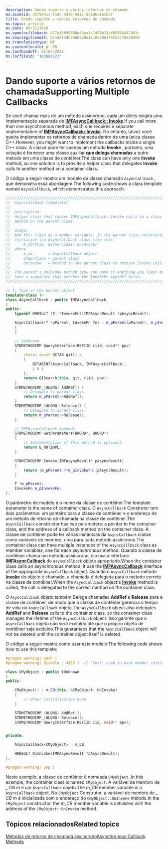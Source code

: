 ```yaml
---
description: Dando suporte a vários retornos de chamada
ms.assetid: d57544cc-f16c-4415-9411-d06d6c16cb2f
title: Dando suporte a vários retornos de chamada
ms.topic: article
ms.date: 05/31/2018
ms.openlocfilehash: b77a15899488e44ea3c1499b11af65894d47483c
ms.sourcegitcommit: 831e8f3db78ab820e1710cede244553c70e50500
ms.translationtype: MT
ms.contentlocale: pt-BR
ms.lasthandoff: 01/07/2021
ms.locfileid: "103661822"
---
```

# <a name="supporting-multiple-callbacks"></a><span data-ttu-id="73d5b-103">Dando suporte a vários retornos de chamada</span><span class="sxs-lookup"><span data-stu-id="73d5b-103">Supporting Multiple Callbacks</span></span>

<span data-ttu-id="73d5b-104">Se você chamar mais de um método assíncrono, cada um deles exigirá uma implementação separada de [**IMFAsyncCallback:: Invoke**](/windows/desktop/api/mfobjects/nf-mfobjects-imfasynccallback-invoke).</span><span class="sxs-lookup"><span data-stu-id="73d5b-104">If you call more than one asynchronous method, each one requires a separate implementation of [**IMFAsyncCallback::Invoke**](/windows/desktop/api/mfobjects/nf-mfobjects-imfasynccallback-invoke).</span></span> <span data-ttu-id="73d5b-105">No entanto, talvez você queira implementar os retornos de chamada dentro de uma única classe C++.</span><span class="sxs-lookup"><span data-stu-id="73d5b-105">However, you might want to implement the callbacks inside a single C++ class.</span></span> <span data-ttu-id="73d5b-106">A classe pode ter apenas um método **Invoke** , portanto, uma solução é fornecer uma classe auxiliar **que delega chamadas** a outro método em uma classe de contêiner.</span><span class="sxs-lookup"><span data-stu-id="73d5b-106">The class can have only one **Invoke** method, so one solution is to provide a helper class that delegates **Invoke** calls to another method on a container class.</span></span>

<span data-ttu-id="73d5b-107">O código a seguir mostra um modelo de classe chamado `AsyncCallback` , que demonstra essa abordagem.</span><span class="sxs-lookup"><span data-stu-id="73d5b-107">The following code shows a class template named `AsyncCallback`, which demonstrates this approach.</span></span>


```C++
//////////////////////////////////////////////////////////////////////////
//  AsyncCallback [template]
//
//  Description:
//  Helper class that routes IMFAsyncCallback::Invoke calls to a class
//  method on the parent class.
//
//  Usage:
//  Add this class as a member variable. In the parent class constructor,
//  initialize the AsyncCallback class like this:
//      m_cb(this, &CYourClass::OnInvoke)
//  where
//      m_cb       = AsyncCallback object
//      CYourClass = parent class
//      OnInvoke   = Method in the parent class to receive Invoke calls.
//
//  The parent's OnInvoke method (you can name it anything you like) must
//  have a signature that matches the InvokeFn typedef below.
//////////////////////////////////////////////////////////////////////////

// T: Type of the parent object
template<class T>
class AsyncCallback : public IMFAsyncCallback
{
public:
    typedef HRESULT (T::*InvokeFn)(IMFAsyncResult *pAsyncResult);

    AsyncCallback(T *pParent, InvokeFn fn) : m_pParent(pParent), m_pInvokeFn(fn)
    {
    }

    // IUnknown
    STDMETHODIMP QueryInterface(REFIID riid, void** ppv)
    {
        static const QITAB qit[] =
        {
            QITABENT(AsyncCallback, IMFAsyncCallback),
            { 0 }
        };
        return QISearch(this, qit, riid, ppv);
    }
    STDMETHODIMP_(ULONG) AddRef() {
        // Delegate to parent class.
        return m_pParent->AddRef();
    }
    STDMETHODIMP_(ULONG) Release() {
        // Delegate to parent class.
        return m_pParent->Release();
    }

    // IMFAsyncCallback methods
    STDMETHODIMP GetParameters(DWORD*, DWORD*)
    {
        // Implementation of this method is optional.
        return E_NOTIMPL;
    }

    STDMETHODIMP Invoke(IMFAsyncResult* pAsyncResult)
    {
        return (m_pParent->*m_pInvokeFn)(pAsyncResult);
    }

    T *m_pParent;
    InvokeFn m_pInvokeFn;
};
```



<span data-ttu-id="73d5b-108">O parâmetro de modelo é o nome da classe de contêiner.</span><span class="sxs-lookup"><span data-stu-id="73d5b-108">The template parameter is the name of container class.</span></span> <span data-ttu-id="73d5b-109">O `AsyncCallback` Construtor tem dois parâmetros: um ponteiro para a classe de contêiner e o endereço de um método de retorno de chamada na classe de contêiner.</span><span class="sxs-lookup"><span data-stu-id="73d5b-109">The `AsyncCallback` constructor has two parameters: a pointer to the container class, and the address of a callback method on the container class.</span></span> <span data-ttu-id="73d5b-110">A classe de contêiner pode ter várias instâncias da `AsyncCallback` classe como variáveis de membro, uma para cada método assíncrono.</span><span class="sxs-lookup"><span data-stu-id="73d5b-110">The container class can have multiple instances of the `AsyncCallback` class as member variables, one for each asynchronous method.</span></span> <span data-ttu-id="73d5b-111">Quando a classe de contêiner chama um método assíncrono, ela usa a interface [**IMFAsyncCallback**](/windows/desktop/api/mfobjects/nn-mfobjects-imfasynccallback) do `AsyncCallback` objeto apropriado.</span><span class="sxs-lookup"><span data-stu-id="73d5b-111">When the container class calls an asynchronous method, it use the [**IMFAsyncCallback**](/windows/desktop/api/mfobjects/nn-mfobjects-imfasynccallback) interface of the appropriate `AsyncCallback` object.</span></span> <span data-ttu-id="73d5b-112">Quando o `AsyncCallback` método [**Invoke**](/windows/desktop/api/mfobjects/nf-mfobjects-imfasynccallback-invoke) do objeto é chamado, a chamada é delegada para o método correto na classe de contêiner.</span><span class="sxs-lookup"><span data-stu-id="73d5b-112">When the `AsyncCallback` object's [**Invoke**](/windows/desktop/api/mfobjects/nf-mfobjects-imfasynccallback-invoke) method is called, the call is delegated to the correct method on the container class.</span></span>

<span data-ttu-id="73d5b-113">O `AsyncCallback` objeto também Delega chamadas **AddRef** e **Release** para a classe de contêiner, de modo que a classe de contêiner gerencia o tempo de vida do `AsyncCallback` objeto.</span><span class="sxs-lookup"><span data-stu-id="73d5b-113">The `AsyncCallback` object also delegates **AddRef** and **Release** calls to the container class, so the container class manages the lifetime of the `AsyncCallback` object.</span></span> <span data-ttu-id="73d5b-114">Isso garante que o `AsyncCallback` objeto não será excluído até que o próprio objeto de contêiner seja excluído.</span><span class="sxs-lookup"><span data-stu-id="73d5b-114">This guarantees that the `AsyncCallback` object will not be deleted until the container object itself is deleted.</span></span>

<span data-ttu-id="73d5b-115">O código a seguir mostra como usar este modelo:</span><span class="sxs-lookup"><span data-stu-id="73d5b-115">The following code shows how to use this template:</span></span>


```C++
#pragma warning( push )
#pragma warning( disable : 4355 )  // 'this' used in base member initializer list

class CMyObject : public IUnknown
{
public:

    CMyObject() : m_CB(this, &CMyObject::OnInvoke)
    {
        // Other initialization here.
    }

    STDMETHODIMP_(ULONG) AddRef();
    STDMETHODIMP_(ULONG) Release();
    STDMETHODIMP QueryInterface(REFIID iid, void** ppv);


private:

    AsyncCallback<CMyObject>   m_CB;

    HRESULT OnInvoke(IMFAsyncResult *pAsyncResult);
};

#pragma warning( pop )
```



<span data-ttu-id="73d5b-116">Neste exemplo, a classe de contêiner é nomeada `CMyObject` .</span><span class="sxs-lookup"><span data-stu-id="73d5b-116">In this example, the container class is named `CMyObject`.</span></span> <span data-ttu-id="73d5b-117">A variável de membro de *\_ CB m* é um `AsyncCallback` objeto.</span><span class="sxs-lookup"><span data-stu-id="73d5b-117">The *m\_CB* member variable is a `AsyncCallback` object.</span></span> <span data-ttu-id="73d5b-118">No `CMyObject` Construtor, a variável de membro de *\_ CB m* é inicializada com o endereço do `CMyObject::OnInvoke` método.</span><span class="sxs-lookup"><span data-stu-id="73d5b-118">In the `CMyObject` constructor, the *m\_CB* member variable is initialized with the address of the `CMyObject::OnInvoke` method.</span></span>

## <a name="related-topics"></a><span data-ttu-id="73d5b-119">Tópicos relacionados</span><span class="sxs-lookup"><span data-stu-id="73d5b-119">Related topics</span></span>

<dl> <dt>

[<span data-ttu-id="73d5b-120">Métodos de retorno de chamada assíncrono</span><span class="sxs-lookup"><span data-stu-id="73d5b-120">Asynchronous Callback Methods</span></span>](asynchronous-callback-methods.md)
</dt> </dl>

 

 



